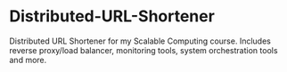 # Distributed-URL-Shortener
Distributed URL Shortener for my Scalable Computing course. Includes reverse proxy/load balancer, monitoring tools, system orchestration tools and more.

